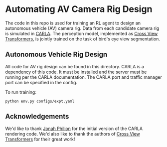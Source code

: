 # Automating AV Camera Rig Design

The code in this repo is used for training an RL agent to design an autonomous vehicle (AV) camera rig. Data from each candidate camera rig is simulated in [CARLA](https://carla.org/). The perception model, implemented as [Cross View Transformers](https://github.com/bradyz/cross_view_transformers), is jointly trained on the task of bird's eye view segmentation.

## Autonomous Vehicle Rig Design

All code for AV rig design can be found in this directory. CARLA is a dependency of this code. It must be installed and the server must be running per the CARLA documentation. The CARLA port and traffic manager port can be specified in the config.

To run training:

```
python env.py configs/expt.yaml
```
## Acknowledgements

We'd like to thank [Jonah Philion](https://www.cs.toronto.edu/~jphilion/) for the initial version of the CARLA rendering code. We'd also like to thank the authors of [Cross View Transformers](https://github.com/bradyz/cross_view_transformers) for their great work!
